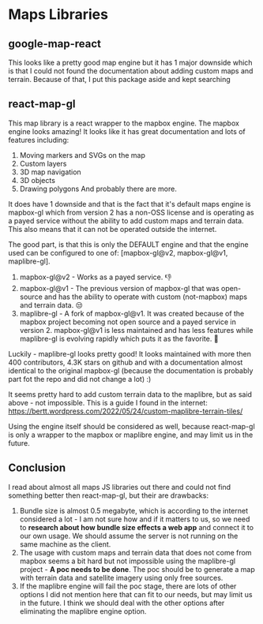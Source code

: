 
# Maps Libraries


## google-map-react

This looks like a pretty good map engine but it has 1 major downside which is that I could not found the documentation about adding custom maps and terrain.
Because of that, I put this package aside and kept searching

## react-map-gl

This map library is a react wrapper to the mapbox engine.
The mapbox engine looks amazing! It looks like it has great documentation and lots of features including:
1. Moving markers and SVGs on the map
1. Custom layers
1. 3D map navigation
1. 3D objects
1. Drawing polygons
And probably there are more.


It does have 1 downside and that is the fact that it's default maps engine is mapbox-gl which from version 2 has a non-OSS license and is operating as a payed service without the ability to add custom maps and terrain data. This also means that it can not be operated outside the internet.


The good part, is that this is only the DEFAULT engine and that the engine used can be configured to one of: [mapbox-gl@v2, mapbox-gl@v1, maplibre-gl].
1. mapbox-gl@v2 - Works as a payed service. :-1:
1. mapbox-gl@v1 - The previous version of mapbox-gl that was open-source and has the ability to operate with custom (not-mapbox) maps and terrain data. :unamused:
1. maplibre-gl - A fork of mapbox-gl@v1. It was created because of the mapbox project becoming not open source and a payed service in version 2.
mapbox-gl@v1 is less maintained and has less features while maplibre-gl is evolving rapidly which puts it as the favorite. :muscle:


Luckily - maplibre-gl looks pretty good! It looks maintained with more then 400 contributors, 4.3K stars on github and with a documentation almost identical to the original mapbox-gl (because the documentation is probably part fot the repo and did not change a lot) :)


It seems pretty hard to add custom terrain data to the maplibre, but as said above - not impossible.
This is a guide I found in the internet: https://bertt.wordpress.com/2022/05/24/custom-maplibre-terrain-tiles/

Using the engine itself should be considered as well, because react-map-gl is only a wrapper to the mapbox or maplibre engine, and may limit us in the future.

## Conclusion

I read about almost all maps JS libraries out there and could not find something better then react-map-gl, but their are drawbacks:
1. Bundle size is almost 0.5 megabyte, which is according to the internet considered a lot - I am not sure how and if it matters to us, so we need to **research about how bundle size effects a web app** and connect it to our own usage. We should assume the server is not running on the same machine as the client.
1. The usage with custom maps and terrain data that does not come from mapbox seems a bit hard but not impossible using the maplibre-gl project - **A poc needs to be done**. The poc should be to generate a map with terrain data and satellite imagery using only free sources.
1. If the maplibre engine will fail the poc stage, there are lots of other options I did not mention here that can fit to our needs, but may limit us in the future. I think we should deal with the other options after eliminating the maplibre engine option.
